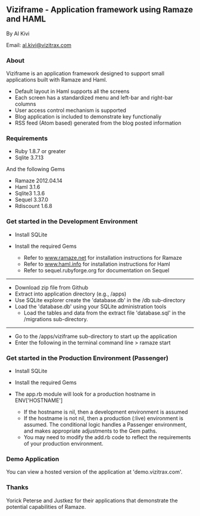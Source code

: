 ## Viziframe - Application framework using Ramaze and HAML

By Al Kivi

Email: al.kivi@vizitrax.com

### About

Viziframe is an application framework designed to support small applications built with Ramaze and Haml.

* Default layout in Haml supports all the screens
* Each screen has a standardized menu and left-bar and right-bar columns
* User access control mechanism is supported
* Blog application is included to demonstrate key functionaliy
* RSS feed (Atom based) generated from the blog posted information

### Requirements

* Ruby 1.8.7 or greater
* Sqlite 3.7.13

And the following Gems

* Ramaze 2012.04.14
* Haml 3.1.6
* Sqlite3 1.3.6
* Sequel 3.37.0
* Rdiscount 1.6.8

### Get started in the Development Environment

* Install SQLite

* Install the required Gems
	* Refer to www.ramaze.net for installation instructions for Ramaze
	* Refer to www.haml.info for installation instructions for Haml
	* Refer to sequel.rubyforge.org for documentation on Sequel

---

* Download zip file from Github
* Extract into application directory (e.g., /apps)
* Use SQLite explorer create the 'database.db' in the /db sub-directory
* Load the 'database.db' using your SQLite administration tools
	* Load the tables and data from the extract file 'database.sql' in the /migrations sub-directory.

---

* Go to the /apps/viziframe sub-directory to start up the application
* Enter the following in the terminal command line > ramaze start

### Get started in the Production Environment (Passenger)

* Install SQLite

* Install the required Gems

* The app.rb module will look for a production hostname in ENV['HOSTNAME']
	* If the hostname is nil, then a development environment is assumed
	* If the hostname is not nil, then a production (:live) environment is assumed. The conditional logic handles a Passenger environment, and makes appropriate adjustments to the Gem paths.
	* You may need to modify the add.rb code to reflect the requirements of your production environment.

### Demo Application

You can view a hosted version of the application at 'demo.vizitrax.com'.

### Thanks 

Yorick Peterse and Justkez for their applications that demonstrate the potential capabilities of Ramaze.
